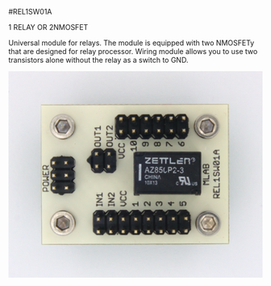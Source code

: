 <!--- Created:2017-01-02T13:58:39.534673: ---> 
<!--- Author:Mlab: ---> 
<!--- AuthorEmail:email@mlab.cz: ---> 
<!--- Tags:None: ---> 
<!--- Ust:None: ---> 
<!--- Name:REL1SW01A: --->
#REL1SW01A 
<!--- LongName --->
1 RELAY OR 2NMOSFET
<!--- ELongName ---> 

<!--- Lead --->
Universal module for relays. The module is equipped with two NMOSFETy that are designed for relay processor. Wiring module allows you to use two transistors alone without the relay as a switch to GND.
<!--- ELead ---> 

![LeadImg](DOC/SRC/img//REL1SW01A_Top_Big.jpg) 


​
​
<!--- Description --->
<!--- EDescription --->
<!--- Content --->
<!--- EContent --->
            
